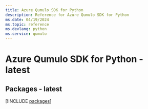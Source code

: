 ```yaml
---
title: Azure Qumulo SDK for Python
description: Reference for Azure Qumulo SDK for Python
ms.date: 04/19/2024
ms.topic: reference
ms.devlang: python
ms.service: qumulo
---
```

# Azure Qumulo SDK for Python - latest
## Packages - latest
[!INCLUDE [packages](qumulo-index.md)]